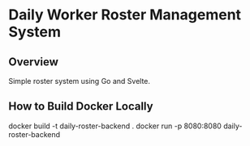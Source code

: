 # Daily Worker Roster Management System

## Overview
Simple roster system using Go and Svelte.

## How to Build Docker Locally
docker build -t daily-roster-backend .
docker run -p 8080:8080 daily-roster-backend
